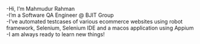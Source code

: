 -Hi, I’m Mahmudur Rahman <br>
-I’m a Software QA Engineer @ BJIT Group <br>
-I’ve automated testcases of various ecommerce websites using robot framework, Selenium, Selenium IDE and a macos application using Appium  <br>
-I am always ready to learn new things!<br>


<!---
mahmudur-adon/mahmudur-adon is a ✨ special ✨ repository because its `README.md` (this file) appears on your GitHub profile.
You can click the Preview link to take a look at your changes.
--->
